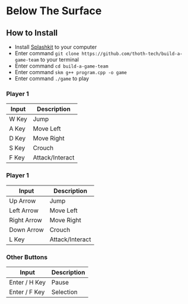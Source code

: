 # Below The Surface


## How to Install

- Install [Splashkit](https://www.splashkit.io) to your computer 
- Enter command `git clone https://github.com/thoth-tech/build-a-game-team` to your terminal
- Enter command `cd build-a-game-team`
- Enter command `skm g++ program.cpp -o game`
- Enter command `./game` to play

### **Player 1**   

| Input | Description |     
| --- | ----------- |   
| W Key | Jump |          
| A Key | Move Left |
| D Key | Move Right |          
| S Key | Crouch |
| F Key | Attack/Interact |

### **Player 1**  

| Input | Description |     
| --- | ----------- |   
| Up Arrow | Jump |          
| Left Arrow | Move Left |
| Right Arrow | Move Right |          
| Down Arrow | Crouch |
| L Key | Attack/Interact |

### **Other Buttons**

| Input | Description |     
| --- | ----------- |   
| Enter / H Key | Pause |          
| Enter / F Key | Selection |